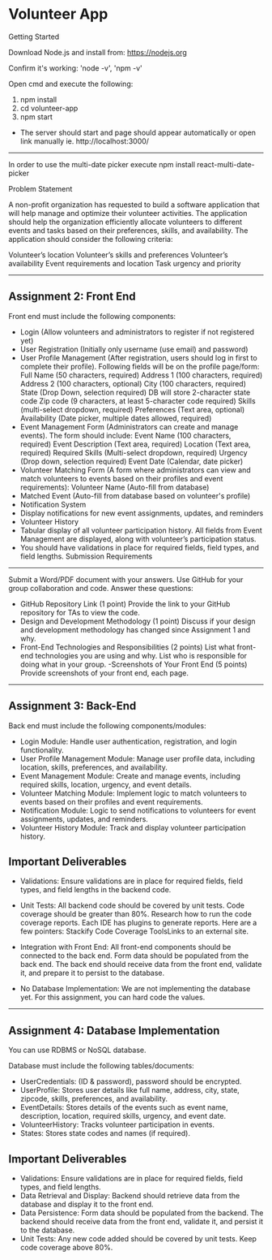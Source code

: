 # Volunteer App

Getting Started

Download Node.js and install from: https://nodejs.org

Confirm it's working:
'node -v',
'npm -v'

Open cmd and execute the following:

1. npm install
2. cd volunteer-app
3. npm start

- The server should start and page should appear automatically or open link manually ie. http://localhost:3000/

---

In order to use the multi-date picker execute npm install react-multi-date-picker

Problem Statement

A non-profit organization has requested to build a software application that will help manage and optimize their volunteer activities. The application should help the organization efficiently allocate volunteers to different events and tasks based on their preferences, skills, and availability. The application should consider the following criteria:

Volunteer’s location
Volunteer’s skills and preferences
Volunteer’s availability
Event requirements and location
Task urgency and priority

---

## Assignment 2: Front End

Front end must include the following components:

- Login (Allow volunteers and administrators to register if not registered yet)
- User Registration (Initially only username (use email) and password)
- User Profile Management (After registration, users should log in first to complete their profile). Following fields will be on the profile page/form:
  Full Name (50 characters, required)
  Address 1 (100 characters, required)
  Address 2 (100 characters, optional)
  City (100 characters, required)
  State (Drop Down, selection required) DB will store 2-character state code
  Zip code (9 characters, at least 5-character code required)
  Skills (multi-select dropdown, required)
  Preferences (Text area, optional)
  Availability (Date picker, multiple dates allowed, required)
- Event Management Form (Administrators can create and manage events). The form should include:
  Event Name (100 characters, required)
  Event Description (Text area, required)
  Location (Text area, required)
  Required Skills (Multi-select dropdown, required)
  Urgency (Drop down, selection required)
  Event Date (Calendar, date picker)
- Volunteer Matching Form (A form where administrators can view and match volunteers to events based on their profiles and event requirements):
  Volunteer Name (Auto-fill from database)
- Matched Event (Auto-fill from database based on volunteer's profile)
- Notification System
- Display notifications for new event assignments, updates, and reminders
- Volunteer History
- Tabular display of all volunteer participation history. All fields from Event Management are displayed, along with volunteer’s participation status.
- You should have validations in place for required fields, field types, and field lengths.
  Submission Requirements

---

Submit a Word/PDF document with your answers.
Use GitHub for your group collaboration and code.
Answer these questions:

- GitHub Repository Link (1 point)
  Provide the link to your GitHub repository for TAs to view the code.
- Design and Development Methodology (1 point)
  Discuss if your design and development methodology has changed since Assignment 1 and why.
- Front-End Technologies and Responsibilities (2 points)
  List what front-end technologies you are using and why. List who is responsible for doing what in your group.
  -Screenshots of Your Front End (5 points)
  Provide screenshots of your front end, each page.

---

## Assignment 3: Back-End

Back end must include the following components/modules:

- Login Module: Handle user authentication, registration, and login functionality.
- User Profile Management Module: Manage user profile data, including location, skills, preferences, and availability.
- Event Management Module: Create and manage events, including required skills, location, urgency, and event details.
- Volunteer Matching Module: Implement logic to match volunteers to events based on their profiles and event requirements.
- Notification Module: Logic to send notifications to volunteers for event assignments, updates, and reminders.
- Volunteer History Module: Track and display volunteer participation history.
  
## Important Deliverables
- Validations: Ensure validations are in place for required fields, field types, and field lengths in the backend code.

- Unit Tests: All backend code should be covered by unit tests. Code coverage should be greater than 80%. Research how to run the code coverage reports. Each IDE has plugins to generate reports. Here are a few pointers: Stackify Code Coverage ToolsLinks to an external site.

- Integration with Front End: All front-end components should be connected to the back end. Form data should be populated from the back end. The back end should receive data from the front end, validate it, and prepare it to persist to the database.

- No Database Implementation: We are not implementing the database yet. For this assignment, you can hard code the values.

---

## Assignment 4: Database Implementation

You can use RDBMS or NoSQL database.

Database must include the following tables/documents:

- UserCredentials: (ID & password), password should be encrypted.
- UserProfile: Stores user details like full name, address, city, state, zipcode, skills, preferences, and availability.
- EventDetails: Stores details of the events such as event name, description, location, required skills, urgency, and event date.
- VolunteerHistory: Tracks volunteer participation in events.
- States: Stores state codes and names (if required).
  
## Important Deliverables
- Validations: Ensure validations are in place for required fields, field types, and field lengths.
- Data Retrieval and Display: Backend should retrieve data from the database and display it to the front end.
- Data Persistence: Form data should be populated from the backend. The backend should receive data from the front end, validate it, and persist it to the database.
- Unit Tests: Any new code added should be covered by unit tests. Keep code coverage above 80%.
